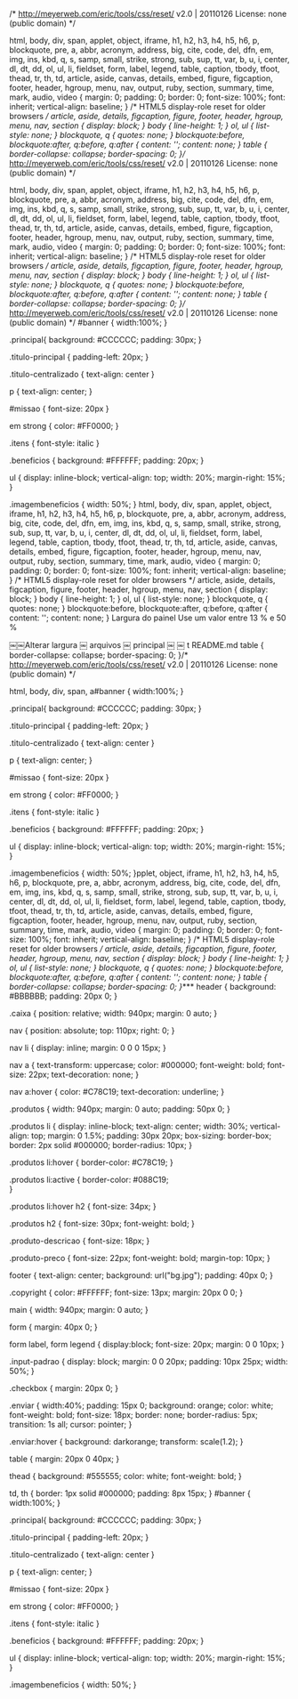 /* http://meyerweb.com/eric/tools/css/reset/ 
   v2.0 | 20110126
   License: none (public domain)
*/

html, body, div, span, applet, object, iframe,
h1, h2, h3, h4, h5, h6, p, blockquote, pre,
a, abbr, acronym, address, big, cite, code,
del, dfn, em, img, ins, kbd, q, s, samp,
small, strike, strong, sub, sup, tt, var,
b, u, i, center,
dl, dt, dd, ol, ul, li,
fieldset, form, label, legend,
table, caption, tbody, tfoot, thead, tr, th, td,
article, aside, canvas, details, embed, 
figure, figcaption, footer, header, hgroup, 
menu, nav, output, ruby, section, summary,
time, mark, audio, video {
	margin: 0;
	padding: 0;
	border: 0;
	font-size: 100%;
	font: inherit;
	vertical-align: baseline;
}
/* HTML5 display-role reset for older browsers */
article, aside, details, figcaption, figure, 
footer, header, hgroup, menu, nav, section {
	display: block;
}
body {
	line-height: 1;
}
ol, ul {
	list-style: none;
}
blockquote, q {
	quotes: none;
}
blockquote:before, blockquote:after,
q:before, q:after {
	content: '';
	content: none;
}
table {
	border-collapse: collapse;
	border-spacing: 0;
}/* http://meyerweb.com/eric/tools/css/reset/ 
   v2.0 | 20110126
   License: none (public domain)
*/

html, body, div, span, applet, object, iframe,
h1, h2, h3, h4, h5, h6, p, blockquote, pre,
a, abbr, acronym, address, big, cite, code,
del, dfn, em, img, ins, kbd, q, s, samp,
small, strike, strong, sub, sup, tt, var,
b, u, i, center,
dl, dt, dd, ol, ul, li,
fieldset, form, label, legend,
table, caption, tbody, tfoot, thead, tr, th, td,
article, aside, canvas, details, embed, 
figure, figcaption, footer, header, hgroup, 
menu, nav, output, ruby, section, summary,
time, mark, audio, video {
	margin: 0;
	padding: 0;
	border: 0;
	font-size: 100%;
	font: inherit;
	vertical-align: baseline;
}
/* HTML5 display-role reset for older browsers */
article, aside, details, figcaption, figure, 
footer, header, hgroup, menu, nav, section {
	display: block;
}
body {
	line-height: 1;
}
ol, ul {
	list-style: none;
}
blockquote, q {
	quotes: none;
}
blockquote:before, blockquote:after,
q:before, q:after {
	content: '';
	content: none;
}
table {
	border-collapse: collapse;
	border-spacing: 0;
}/* http://meyerweb.com/eric/tools/css/reset/ 
   v2.0 | 20110126
   License: none (public domain)
*/
#banner {
	width:100%;
}

.principal{
	background: #CCCCCC;
	padding: 30px;
}

.titulo-principal {
	padding-left: 20px;
}

.titulo-centralizado {
	text-align: center
}

p {
	text-align: center;
}

#missao {
	font-size: 20px
}

em strong {
	color: #FF0000;
}

.itens {
	font-style: italic
}

.beneficios {
	background: #FFFFFF;
	padding: 20px;
}

ul {
	display: inline-block;
	vertical-align: top;
	width: 20%;
	margin-right: 15%;
}

.imagembeneficios {
	width: 50%;
}
html, body, div, span, applet, object, iframe,
h1, h2, h3, h4, h5, h6, p, blockquote, pre,
a, abbr, acronym, address, big, cite, code,
del, dfn, em, img, ins, kbd, q, s, samp,
small, strike, strong, sub, sup, tt, var,
b, u, i, center,
dl, dt, dd, ol, ul, li,
fieldset, form, label, legend,
table, caption, tbody, tfoot, thead, tr, th, td,
article, aside, canvas, details, embed, 
figure, figcaption, footer, header, hgroup, 
menu, nav, output, ruby, section, summary,
time, mark, audio, video {
	margin: 0;
	padding: 0;
	border: 0;
	font-size: 100%;
	font: inherit;
	vertical-align: baseline;
}
/* HTML5 display-role reset for older browsers */
article, aside, details, figcaption, figure, 
footer, header, hgroup, menu, nav, section {
	display: block;
}
body {
	line-height: 1;
}
ol, ul {
	list-style: none;
}
blockquote, q {
	quotes: none;
}
blockquote:before, blockquote:after,
q:before, q:after {
	content: '';
	content: none;
}
Largura do painel
Use um valor entre 13 % e 50 %

￼￼Alterar largura
￼
arquivos
￼
 principal
￼
￼
t
README.md
table {
	border-collapse: collapse;
	border-spacing: 0;
}/* http://meyerweb.com/eric/tools/css/reset/ 
   v2.0 | 20110126
   License: none (public domain)
*/

html, body, div, span, a#banner {
	width:100%;
}

.principal{
	background: #CCCCCC;
	padding: 30px;
}

.titulo-principal {
	padding-left: 20px;
}

.titulo-centralizado {
	text-align: center
}

p {
	text-align: center;
}

#missao {
	font-size: 20px
}

em strong {
	color: #FF0000;
}

.itens {
	font-style: italic
}

.beneficios {
	background: #FFFFFF;
	padding: 20px;
}

ul {
	display: inline-block;
	vertical-align: top;
	width: 20%;
	margin-right: 15%;
}

.imagembeneficios {
	width: 50%;
}pplet, object, iframe,
h1, h2, h3, h4, h5, h6, p, blockquote, pre,
a, abbr, acronym, address, big, cite, code,
del, dfn, em, img, ins, kbd, q, s, samp,
small, strike, strong, sub, sup, tt, var,
b, u, i, center,
dl, dt, dd, ol, ul, li,
fieldset, form, label, legend,
table, caption, tbody, tfoot, thead, tr, th, td,
article, aside, canvas, details, embed, 
figure, figcaption, footer, header, hgroup, 
menu, nav, output, ruby, section, summary,
time, mark, audio, video {
	margin: 0;
	padding: 0;
	border: 0;
	font-size: 100%;
	font: inherit;
	vertical-align: baseline;
}
/* HTML5 display-role reset for older browsers */
article, aside, details, figcaption, figure, 
footer, header, hgroup, menu, nav, section {
	display: block;
}
body {
	line-height: 1;
}
ol, ul {
	list-style: none;
}
blockquote, q {
	quotes: none;
}
blockquote:before, blockquote:after,
q:before, q:after {
	content: '';
	content: none;
}
table {
	border-collapse: collapse;
	border-spacing: 0;
}****
header {
	background: #BBBBBB;
	padding: 20px 0;
}

.caixa {
	position: relative;
	width: 940px;
	margin: 0 auto;
}

nav {
	position: absolute;
	top: 110px;
	right: 0;
}

nav li {
	display: inline;
	margin: 0 0 0 15px;
}

nav a {
	text-transform: uppercase;
	color: #000000;
	font-weight: bold;
	font-size: 22px;
	text-decoration: none;
}

nav a:hover {
	color: #C78C19;
	text-decoration: underline;
}

.produtos {
	width: 940px;
	margin: 0 auto;
	padding: 50px 0;
}

.produtos li {
	display: inline-block;
	text-align: center;
	width: 30%;
	vertical-align: top;
	margin: 0 1.5%;
	padding: 30px 20px;
	box-sizing: border-box;
	border: 2px solid #000000;
	border-radius: 10px;
}

.produtos li:hover {
	border-color: #C78C19;
}

.produtos li:active {
	border-color: #088C19;	
}

.produtos li:hover h2 {
	font-size: 34px;
}

.produtos h2 {
	font-size: 30px;
	font-weight: bold;
}

.produto-descricao {
	font-size: 18px;
}

.produto-preco {
	font-size: 22px;
	font-weight: bold;
	margin-top: 10px;
}

footer {
	text-align: center;
	background: url("bg.jpg");
	padding: 40px 0;
}

.copyright {
	color: #FFFFFF;
	font-size: 13px;
	margin: 20px 0 0;
}

main {
	width: 940px;
	margin: 0 auto;
}

form {
	margin: 40px 0;
}

form label, form legend {
	display:block;
	font-size: 20px;
	margin: 0 0 10px;
}

.input-padrao {
	display: block;
	margin: 0 0 20px;
	padding: 10px 25px;
	width: 50%;
}

.checkbox {
	margin: 20px 0;
}

.enviar {
	width:40%;
	padding: 15px 0;
	background: orange;
	color: white;
	font-weight: bold;
	font-size: 18px;
	border: none;
	border-radius: 5px;
	transition: 1s all;
	cursor: pointer;
}

.enviar:hover {
	background: darkorange;
	transform: scale(1.2);
}

table {
	margin: 20px 0 40px;
}

thead {
	background: #555555;
	color: white;
	font-weight: bold;
}

td, th {
	border: 1px solid #000000;
	padding: 8px 15px;
}
#banner {
	width:100%;
}

.principal{
	background: #CCCCCC;
	padding: 30px;
}

.titulo-principal {
	padding-left: 20px;
}

.titulo-centralizado {
	text-align: center
}

p {
	text-align: center;
}

#missao {
	font-size: 20px
}

em strong {
	color: #FF0000;
}

.itens {
	font-style: italic
}

.beneficios {
	background: #FFFFFF;
	padding: 20px;
}

ul {
	display: inline-block;
	vertical-align: top;
	width: 20%;
	margin-right: 15%;
}

.imagembeneficios {
	width: 50%;
}
